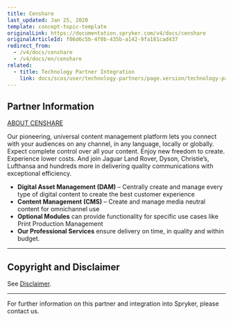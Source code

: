 ```yaml
---
title: Censhare
last_updated: Jan 25, 2020
template: concept-topic-template
originalLink: https://documentation.spryker.com/v4/docs/censhare
originalArticleId: f06d6c5b-4f0b-435b-a142-9fa181cad437
redirect_from:
  - /v4/docs/censhare
  - /v4/docs/en/censhare
related:
  - title: Technology Partner Integration
    link: docs/scos/user/technology-partners/page.version/technology-partners.html
---
```


## Partner Information
[ABOUT CENSHARE](https://www.censhare.com/)

Our pioneering, universal content management platform lets you connect with your audiences on any channel, in any language, locally or globally. Expect complete control over all your content. Enjoy new freedom to create. Experience lower costs. And join Jaguar Land Rover, Dyson, Christie’s, Lufthansa and hundreds more in delivering quality communications with exceptional efficiency.

* **Digital Asset Management (DAM)** – Centrally create and manage every type of digital content to create the best customer experience
* **Content Management (CMS)** – Create and manage media neutral content for omnichannel use
* **Optional Modules** can provide functionality for specific use cases like Print Production Management
* **Our Professional Services** ensure delivery on time, in quality and within budget.

---

## Copyright and Disclaimer

See [Disclaimer](https://github.com/spryker/spryker-documentation).

---
For further information on this partner and integration into Spryker, please contact us.

<div class="hubspot-form js-hubspot-form" data-portal-id="2770802" data-form-id="163e11fb-e833-4638-86ae-a2ca4b929a41" id="hubspot-1"></div>

